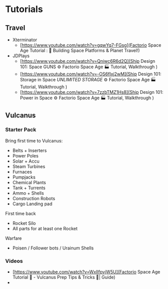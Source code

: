# Tutorials

## Travel

- Xterminator
    - [https://www.youtube.com/watch?v=gqwYq7-FGsg](Factorio Space Age Tutorial : 🌌 Building Space Platforms & Planet Travel!)
- JDPlays
    - [https://www.youtube.com/watch?v=Qniwc6R6d2Q](Ship Design 101: Space GUNS ⚙️ Factorio Space Age 🏭 Tutorial, Walkthrough
)
    - [https://www.youtube.com/watch?v=-OS6fIxj2wM](Ship Design 101: Storage in Space *UNLIMITED STORAGE* ⚙️ Factorio Space Age 🏭 Tutorial, Walkthrough
)
    - [https://www.youtube.com/watch?v=7zzbTMZ1Hs8](Ship Design 101: Power in Space ⚙️ Factorio Space Age 🏭 Tutorial, Walkthrough
)



## Vulcanus

### Starter Pack

Bring first time to Vulcanus:

- Belts + Inserters
- Power Poles
- Solar + Accu
- Steam Turbines
- Furnaces
- Pumpjacks
- Chemical Plants
- Tank + Turrents
- Ammo + Shells
- Construction Robots
- Cargo Landing pad

First time back

- Rocket Silo
- All parts for at least one Rocket

Warfare

- Poisen / Follower bots / Urainum Shells



### Videos

- [https://www.youtube.com/watch?v=WxIlfpvjW5U](Factorio Space Age Tutorial 🚀 - Vulcanus Prep Tips & Tricks 🌋| Guide)
- 
